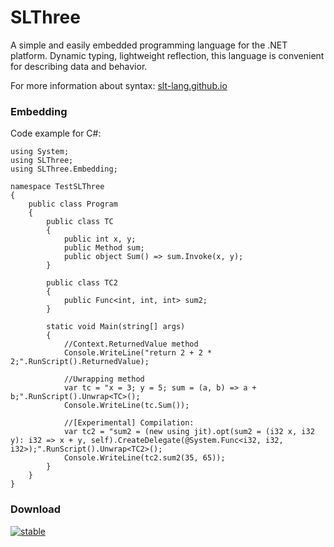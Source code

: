 # SLThree

A simple and easily embedded programming language for the .NET platform. Dynamic typing, lightweight reflection, this language is convenient for describing data and behavior.

For more information about syntax: [slt-lang.github.io](https://slt-lang.github.io)

### Embedding
Code example for C#:

```CSharp
using System;
using SLThree;
using SLThree.Embedding;

namespace TestSLThree
{
    public class Program
    {
        public class TC
        {
            public int x, y;
            public Method sum;
            public object Sum() => sum.Invoke(x, y);
        }

        public class TC2
        {
            public Func<int, int, int> sum2;
        }

        static void Main(string[] args)
        {
            //Context.ReturnedValue method
            Console.WriteLine("return 2 + 2 * 2;".RunScript().ReturnedValue);

            //Uwrapping method
            var tc = "x = 3; y = 5; sum = (a, b) => a + b;".RunScript().Unwrap<TC>();
            Console.WriteLine(tc.Sum());

            //[Experimental] Compilation:
            var tc2 = "sum2 = (new using jit).opt(sum2 = (i32 x, i32 y): i32 => x + y, self).CreateDelegate(@System.Func<i32, i32, i32>);".RunScript().Unwrap<TC2>();
            Console.WriteLine(tc2.sum2(35, 65));
        }
    }
}

```

### Download
[![stable](https://img.shields.io/badge/stable-0.8.0-00cc00)](https://github.com/AIexandrKotov/SLThree/releases/tag/0.8.0)